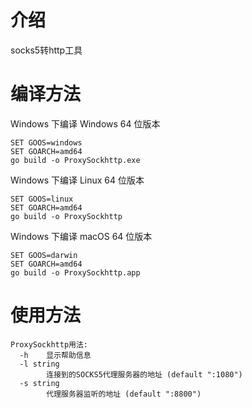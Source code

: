 <h1>介绍</h1>
socks5转http工具


<h1>编译方法</h1>

Windows 下编译 Windows 64 位版本
```
SET GOOS=windows
SET GOARCH=amd64
go build -o ProxySockhttp.exe
```

Windows 下编译 Linux 64 位版本
```
SET GOOS=linux
SET GOARCH=amd64
go build -o ProxySockhttp
```

Windows 下编译 macOS 64 位版本
```
SET GOOS=darwin
SET GOARCH=amd64
go build -o ProxySockhttp.app
```

<h1>使用方法</h1>

```
ProxySockhttp用法:
  -h    显示帮助信息
  -l string
        连接到的SOCKS5代理服务器的地址 (default ":1080")
  -s string
        代理服务器监听的地址 (default ":8800")
```
